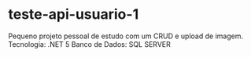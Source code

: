 # teste-api-usuario-1

Pequeno projeto pessoal de estudo com um CRUD e upload de imagem.
Tecnologia: .NET 5
Banco de Dados: SQL SERVER
